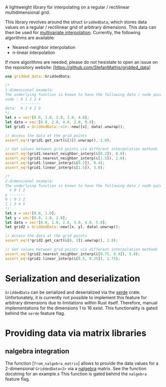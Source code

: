 A lightweight library for interpolating on a regular / rectilinear multidimensional grid.

This library revolves around the struct `GriddedData`, which stores data values on a regular /
rectilinear grid of arbitrary dimensions. This data can then be used for [multivariate interpolation](https://en.wikipedia.org/wiki/Multivariate_interpolation).
Currently, the following algorithms are available:
- Nearest-neighbor interpolation
- n-linear interpolation

If more algorithms are needed, please do not hesistate to open an issue on the repository
website: [https://github.com/StefanMathis/gridded_data]

```rust
use gridded_data::GriddedData;

/*
1-dimensional example:
The underlying function is known to have the following data / node pairs:
node : 0 1 2 3 4
       ---------
data:  0 2 4 2 0
*/
let x = vec![0.0, 1.0, 2.0, 3.0, 4.0];
let data = vec![0.0, 2.0, 4.0, 2.0, 0.0];
let grid1 = GriddedData::<1>::new([x], data).unwrap();

// Access the data at the grid points
assert_eq!(*grid1.get_cart(&[3]).unwrap(), 2.0);

// Get values between grid points via different interpolation methods
assert_eq!(grid1.nearest_neighbor_interp(&[0.2]), 0.0);
assert_eq!(grid1.nearest_neighbor_interp(&[1.5]), 2.0);
assert_eq!(grid1.linear_interp(&[0.2]), 0.4);
assert_eq!(grid1.linear_interp(&[1.5]), 3.0);

/*
2-dimensional example:
The underlying function is known to have the following data / node pairs (with a node defined by both its x- and y-value):
  x 0 1 2
y -------
0 | 0 1 2
1 | 3 4 5
*/
let x = vec![0.0, 1.0];
let y = vec![0.0, 1.0, 2.0];
let data = vec![0.0, 1.0, 2.0, 3.0, 4.0, 5.0];
let grid2 = GriddedData::new([x, y], data).unwrap();

// Access the data at the grid points
assert_eq!(*grid2.get_cart(&[0, 2]).unwrap(), 2.0);

// Get values between grid points via different interpolation methods
assert_eq!(grid2.nearest_neighbor_interp(&[0.75, 0.4]), 3.0);
assert_eq!(grid2.linear_interp(&[0.5, 0.25]), 1.75);
```

# Serialization and deserialization

`GriddedData` can be serialized and deserialized via the [serde](https://crates.io/crates/serde) crate.
Unfortunately, it is currently not possible to implement this feature for arbitrary dimensions
due to limitations within Rust itself. Therefore, manual implementations for the dimensions
1 to 16 exist.
This functionality is gated behind the `serde` feature flag.

# Providing data via matrix libraries

## nalgebra integration

The function [`from_nalgebra_matrix`] allows to provide the data values
for a 2-dimensional `GriddedData<2>` via a [nalgebra](https://crates.io/crates/nalgebra) matrix.
See the function docstring for an example.s
This function is gated behind the `nalgebra` feature flag.